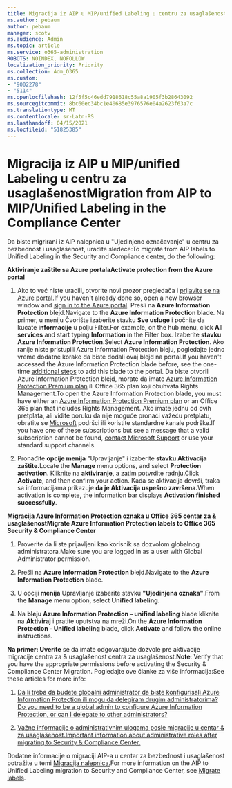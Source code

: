 ```yaml
---
title: Migracija iz AIP u MIP/unified Labeling u centru za usaglašenost
ms.author: pebaum
author: pebaum
manager: scotv
ms.audience: Admin
ms.topic: article
ms.service: o365-administration
ROBOTS: NOINDEX, NOFOLLOW
localization_priority: Priority
ms.collection: Adm_O365
ms.custom:
- "9002278"
- "5114"
ms.openlocfilehash: 12f5f5c46edd7918618c55a8a1905f3b28643092
ms.sourcegitcommit: 8bc60ec34bc1e40685e3976576e04a2623f63a7c
ms.translationtype: MT
ms.contentlocale: sr-Latn-RS
ms.lasthandoff: 04/15/2021
ms.locfileid: "51825385"
---
```

# <a name="migration-from-aip-to-mipunified-labeling-in-the-compliance-center"></a><span data-ttu-id="88cb0-102">Migracija iz AIP u MIP/unified Labeling u centru za usaglašenost</span><span class="sxs-lookup"><span data-stu-id="88cb0-102">Migration from AIP to MIP/Unified Labeling in the Compliance Center</span></span>

<span data-ttu-id="88cb0-103">Da biste migrirani iz AIP nalepnica u "Ujedinjeno označavanje" u centru za bezbednost i usaglašenost, uradite sledeće:</span><span class="sxs-lookup"><span data-stu-id="88cb0-103">To migrate from AIP labels to Unified Labeling in the Security and Compliance center, do the following:</span></span>

<span data-ttu-id="88cb0-104">**Aktiviranje zaštite sa Azure portala**</span><span class="sxs-lookup"><span data-stu-id="88cb0-104">**Activate protection from the Azure portal**</span></span>

1. <span data-ttu-id="88cb0-105">Ako to već niste uradili, otvorite novi prozor pregledača i [prijavite se na Azure portal.](https://docs.microsoft.com/azure/information-protection/deploy-use/configure-policy#signing-in-to-the-azure-portal)</span><span class="sxs-lookup"><span data-stu-id="88cb0-105">If you haven't already done so, open a new browser window and [sign in to the Azure portal](https://docs.microsoft.com/azure/information-protection/deploy-use/configure-policy#signing-in-to-the-azure-portal).</span></span> <span data-ttu-id="88cb0-106">Prešli na **Azure Information Protection** blejd.</span><span class="sxs-lookup"><span data-stu-id="88cb0-106">Navigate to the **Azure Information Protection** blade.</span></span> <span data-ttu-id="88cb0-107">Na primer, u meniju Čvorište izaberite stavku **Sve usluge** i počnite da kucate **informacije** u polju Filter.</span><span class="sxs-lookup"><span data-stu-id="88cb0-107">For example, on the hub menu, click **All services** and start typing **Information** in the Filter box.</span></span> <span data-ttu-id="88cb0-108">Izaberite **stavku Azure Information Protection**.</span><span class="sxs-lookup"><span data-stu-id="88cb0-108">Select **Azure Information Protection**.</span></span> <span data-ttu-id="88cb0-109">Ako ranije niste pristupili Azure Information Protection bleju, [](https://docs.microsoft.com/azure/information-protection/deploy-use/configure-policy#to-access-the-azure-information-protection-blade-for-the-first-time) pogledajte jedno vreme dodatne korake da biste dodali ovaj blejd na portal.</span><span class="sxs-lookup"><span data-stu-id="88cb0-109">If you haven't accessed the Azure Information Protection blade before, see the one-time [additional steps](https://docs.microsoft.com/azure/information-protection/deploy-use/configure-policy#to-access-the-azure-information-protection-blade-for-the-first-time) to add this blade to the portal.</span></span> <span data-ttu-id="88cb0-110">Da biste otvorili Azure Information Protection blejd, morate da imate [Azure Information Protection Premium plan](https://www.microsoft.com/cloud-platform/azure-information-protection-pricing) ili Office 365 plan koji obuhvata Rights Management.</span><span class="sxs-lookup"><span data-stu-id="88cb0-110">To open the Azure Information Protection blade, you must have either an [Azure Information Protection Premium plan](https://www.microsoft.com/cloud-platform/azure-information-protection-pricing) or an Office 365 plan that includes Rights Management.</span></span> <span data-ttu-id="88cb0-111">Ako imate jednu od ovih pretplata, ali vidite poruku da nije moguće pronaći važeću pretplatu, obratite se [Microsoft](https://docs.microsoft.com/azure/information-protection/get-started/information-support#to-contact-microsoft-support) podršci ili koristite standardne kanale podrške.</span><span class="sxs-lookup"><span data-stu-id="88cb0-111">If you have one of these subscriptions but see a message that a valid subscription cannot be found, [contact Microsoft Support](https://docs.microsoft.com/azure/information-protection/get-started/information-support#to-contact-microsoft-support) or use your standard support channels.</span></span>

2. <span data-ttu-id="88cb0-112">Pronađite **opcije menija** "Upravljanje" i izaberite **stavku Aktivacija zaštite.**</span><span class="sxs-lookup"><span data-stu-id="88cb0-112">Locate the **Manage** menu options, and select **Protection activation**.</span></span> <span data-ttu-id="88cb0-113">Kliknite na **aktiviranje**, a zatim potvrdite radnju.</span><span class="sxs-lookup"><span data-stu-id="88cb0-113">Click **Activate**, and then confirm your action.</span></span> <span data-ttu-id="88cb0-114">Kada se aktivacija dovrši, traka sa informacijama prikazuje **da je Aktivacija uspešno završena.**</span><span class="sxs-lookup"><span data-stu-id="88cb0-114">When activation is complete, the information bar displays **Activation finished successfully**.</span></span>

<span data-ttu-id="88cb0-115">**Migracija Azure Information Protection oznaka u Office 365 centar za & usaglašenost**</span><span class="sxs-lookup"><span data-stu-id="88cb0-115">**Migrate Azure Information Protection labels to Office 365 Security & Compliance Center**</span></span>

1. <span data-ttu-id="88cb0-116">Proverite da li ste prijavljeni kao korisnik sa dozvolom globalnog administratora.</span><span class="sxs-lookup"><span data-stu-id="88cb0-116">Make sure you are logged in as a user with Global Administrator permission.</span></span>

2. <span data-ttu-id="88cb0-117">Prešli na **Azure Information Protection** blejd.</span><span class="sxs-lookup"><span data-stu-id="88cb0-117">Navigate to the **Azure Information Protection** blade.</span></span>

3. <span data-ttu-id="88cb0-118">U opciji **menija** Upravljanje izaberite stavku **"Ujedinjena oznaka"**.</span><span class="sxs-lookup"><span data-stu-id="88cb0-118">From the **Manage** menu option, select **Unified labeling**.</span></span>

4. <span data-ttu-id="88cb0-119">Na **bleju Azure Information Protection – unified labeling** blade kliknite na **Aktiviraj** i pratite uputstva na mreži.</span><span class="sxs-lookup"><span data-stu-id="88cb0-119">On the **Azure Information Protection - Unified labeling** blade, click **Activate** and follow the online instructions.</span></span>

<span data-ttu-id="88cb0-120">**Na primer: Uverite** se da imate odgovarajuće dozvole pre aktivacije migracije centra za & usaglašenost centra za usaglašenost.</span><span class="sxs-lookup"><span data-stu-id="88cb0-120">**Note**: Verify that you have the appropriate permissions before activating the Security & Compliance Center Migration.</span></span> <span data-ttu-id="88cb0-121">Pogledajte ove članke za više informacija:</span><span class="sxs-lookup"><span data-stu-id="88cb0-121">See these articles for more info:</span></span>

1. [<span data-ttu-id="88cb0-122">Da li treba da budete globalni administrator da biste konfigurisali Azure Information Protection ili mogu da delegiram drugim administratorima?</span><span class="sxs-lookup"><span data-stu-id="88cb0-122">Do you need to be a global admin to configure Azure Information Protection, or can I delegate to other administrators?</span></span>](https://docs.microsoft.com/azure/information-protection/faqs#do-you-need-to-be-a-global-admin-to-configure-azure-information-protection-or-can-i-delegate-to-other-administrators)

2. [<span data-ttu-id="88cb0-123">Važne informacije o administrativnim ulogama posle migracije u centar & za usaglašenost.</span><span class="sxs-lookup"><span data-stu-id="88cb0-123">Important information about administrative roles after migrating to Security & Compliance Center.</span></span>](https://docs.microsoft.com/azure/information-protection/configure-policy-migrate-labels#important-information-about-administrative-roles)

<span data-ttu-id="88cb0-124">Dodatne informacije o migraciji AIP-a u centar za bezbednost i usaglašenost potražite u temi [Migracija nalepnica.](https://docs.microsoft.com/azure/information-protection/configure-policy-migrate-labels)</span><span class="sxs-lookup"><span data-stu-id="88cb0-124">For more information on the AIP to Unified Labeling migration to Security and Compliance Center, see [Migrate labels](https://docs.microsoft.com/azure/information-protection/configure-policy-migrate-labels).</span></span>
